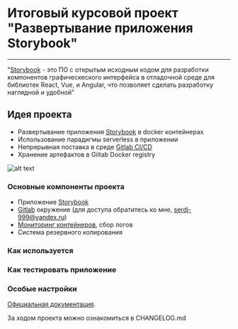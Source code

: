 # Итоговый курсовой проект "Развертывание приложения Storybook"
___________________________________________________________________________________________________________________________
"[Storybook](https://storybook.js.org/) - это ПО с открытым исходным кодом для разработки  компонентов графическеского интерфейса в отладочной среде для библиотек React, Vue, и Angular, что позволяет сделать разработку наглядной и удобной"

## Идея проекта
  + Развертывание приложения [Storybook](https://storybook.lb01.ru/) в docker контейнерах
  + Использование парадигмы serverless в приложении
  + Непрерывная поставка в среде [Gitlab CI/CD](http://35.217.16.30)
  + Хранение артефактов в Giltab Docker registry
  
   ![alt text](https://c.radikal.ru/c20/2001/ad/b9674b23e70d.png)

### Основные компоненты проекта
  + Приложение [Storybook](https://storybook.lb01.ru/)
  + [Gitlab](http://35.217.16.30) окружение (для доступа обратитесь ко мне, serdj-999@yandex.ru)
  + [Мониторинг контейнеров](http://104.199.72.253:3000/), сбор логов
  + Система резервного копирования

### Как используется

### Как тестировать приложение

### Особые настройки
[Официальная документация](https://cli.vuejs.org/config/).

За ходом проекта можно ознакомиться в CHANGELOG.md
